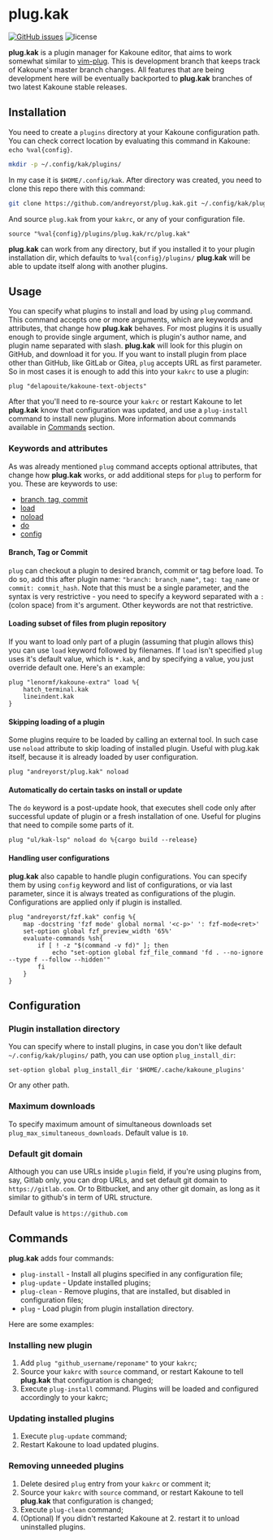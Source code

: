 # plug.kak
[![GitHub issues](https://img.shields.io/github/issues/andreyorst/plug.kak.svg)](https://github.com/andreyorst/plug.kak/issues)
![license](https://img.shields.io/github/license/andreyorst/plug.kak.svg)

**plug.kak** is a plugin manager for Kakoune editor, that aims to work somewhat
similar to [vim-plug](https://github.com/junegunn/vim-plug). This is development
branch that keeps track of Kakoune's master branch changes.
All features that are being development here will be eventually backported to
**plug.kak** branches of two latest Kakoune stable releases.

## Installation

You need to create a `plugins` directory at your Kakoune configuration path. You
can check correct location by evaluating this command in Kakoune:
`echo %val{config}`.

```sh
mkdir -p ~/.config/kak/plugins/
```

In my case it is `$HOME/.config/kak`. After directory was created, you need to
clone this repo there with this command:

```sh
git clone https://github.com/andreyorst/plug.kak.git ~/.config/kak/plugins/plug.kak
```

And source `plug.kak` from your `kakrc`, or any of your configuration file.

```kak
source "%val{config}/plugins/plug.kak/rc/plug.kak"
```

**plug.kak** can work from any directory, but if you installed it to your plugin
installation dir, which defaults to `%val{config}/plugins/`
**plug.kak** will be able to update itself along with another plugins.

## Usage
You can specify what plugins to install and load by using `plug` command. This
command accepts one or more arguments, which are keywords and attributes, that
change how **plug.kak** behaves. For most plugins it is usually enough to
provide single argument, which is plugin's author name, and plugin name
separated with slash. **plug.kak** will look for this plugin on GitHub, and
download it for you.
If you want to install plugin from place other than GitHub, like GitLab or
Gitea, `plug` accepts URL as first parameter.
So in most cases it is enough to add this into your `kakrc` to use a plugin:

```kak
plug "delapouite/kakoune-text-objects"
```

After that you'll need to re-source your `kakrc` or restart Kakoune to let
**plug.kak** know that configuration was updated, and use a `plug-install`
command to install new plugins. More information about commands available
in [Commands](#Commands) section.

### Keywords and attributes
As was already mentioned `plug` command accepts optional attributes, that change
how **plug.kak** works, or add additional steps for `plug` to perform for you.
These are keywords to use:
- [branch, tag, commit](#Branch-Tag-or-Commit)
- [load](#Loading-subset-of-files-from-plugin-repository)
- [noload](#Skipping-loading-of-a-plugin)
- [do](#Automatically-do-certain-tasks-on-install-or-update)
- [config](#Handling-user-configurations)

#### Branch, Tag or Commit
`plug` can checkout a plugin to desired branch, commit or tag before load. To do
so, add this after plugin name: `"branch: branch_name"`, `tag: tag_name` or
`commit: commit_hash`. Note that this must be a single parameter, and the
syntax is very restrictive - you need to specify a keyword separated with a `: `
(colon space) from it's argument. Other keywords are not that restrictive.

#### Loading subset of files from plugin repository
If you want to load only part of a plugin (assuming that plugin allows this) you
can use `load` keyword followed by filenames. If `load` isn't specified `plug`
uses it's default value, which is `*.kak`, and by specifying a value, you just
override default one. Here's an example:

```kak
plug "lenormf/kakoune-extra" load %{
    hatch_terminal.kak
    lineindent.kak
}
```

#### Skipping loading of a plugin
Some plugins require to be loaded by calling an external tool. In such case use
`noload` attribute to skip loading of installed plugin. Useful with plug.kak
itself, because it is already loaded by user configuration.

```kak
plug "andreyorst/plug.kak" noload
```

#### Automatically do certain tasks on install or update
The `do` keyword is a post-update hook, that executes shell code only after
successful update of plugin or a fresh installation of one. Useful for plugins
that need to compile some parts of it.

```kak
plug "ul/kak-lsp" noload do %{cargo build --release}
```

#### Handling user configurations
**plug.kak** also capable to handle plugin configurations. You can specify them
by using `config` keyword and list of configurations, or via last parameter,
since it is always treated as configurations of the plugin. Configurations are
applied only if plugin is installed.

```kak
plug "andreyorst/fzf.kak" config %{
    map -docstring 'fzf mode' global normal '<c-p>' ': fzf-mode<ret>'
    set-option global fzf_preview_width '65%'
    evaluate-commands %sh{
        if [ ! -z "$(command -v fd)" ]; then
            echo "set-option global fzf_file_command 'fd . --no-ignore --type f --follow --hidden'"
        fi
    }
}
```

## Configuration

### Plugin installation directory

You can specify where to install plugins, in case you don't like default
`~/.config/kak/plugins/` path, you can use option `plug_install_dir`:

```kak
set-option global plug_install_dir '$HOME/.cache/kakoune_plugins'
```

Or any other path.

### Maximum downloads

To specify maximum amount of simultaneous downloads set
`plug_max_simultaneous_downloads`. Default value is `10`.

### Default git domain

Although you can use URLs inside `plugin` field, if you're using plugins from,
say, Gitlab only, you can drop URLs, and set default git domain to
`https://gitlab.com`. Or to Bitbucket, and any other git domain, as long as it
similar to github's in term of URL structure.

Default value is `https://github.com`

## Commands

**plug.kak** adds four commands:

- `plug-install` - Install all plugins specified in any configuration file;
- `plug-update` - Update installed plugins;
- `plug-clean` - Remove plugins, that are installed, but disabled in
  configuration files;
- `plug` - Load plugin from plugin installation directory.

Here are some examples:

### Installing new plugin

1. Add `plug "github_username/reponame"` to your `kakrc`;
2. Source your `kakrc` with `source` command, or restart Kakoune to tell
  **plug.kak** that configuration is changed;
3. Execute `plug-install` command. Plugins will be loaded and configured
  accordingly to your kakrc;

### Updating installed plugins

1. Execute `plug-update` command;
2. Restart Kakoune to load updated plugins.

### Removing unneeded plugins

1. Delete desired `plug` entry from your `kakrc` or comment it;
2. Source your `kakrc` with `source` command, or restart Kakoune to tell
  **plug.kak** that configuration is changed;
3. Execute `plug-clean` command;
4. (Optional) If you didn't restarted Kakoune at 2. restart it to unload
  uninstalled plugins.

